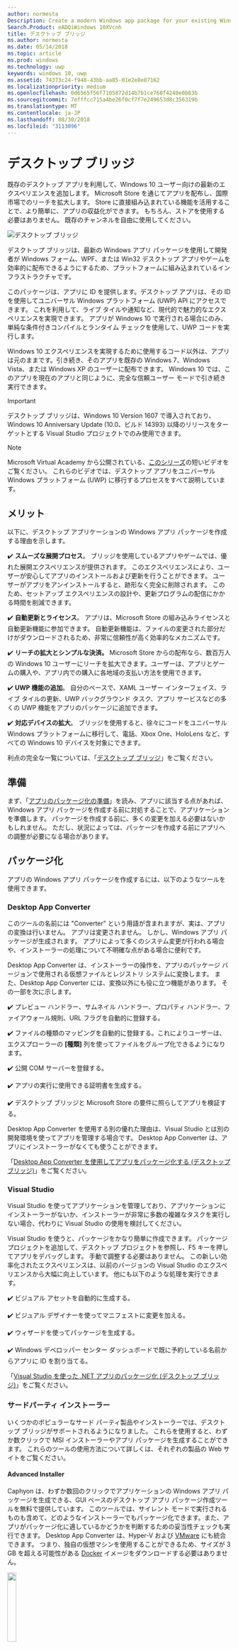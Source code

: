```yaml
---
author: normesta
Description: Create a modern Windows app package for your existing Windows Forms, WPF, or Win32 app or game. Add modern experiences for Windows 10 users and simplify deployment and monitization.
Search.Product: eADQiWindows 10XVcnh
title: デスクトップ ブリッジ
ms.author: normesta
ms.date: 05/14/2018
ms.topic: article
ms.prod: windows
ms.technology: uwp
keywords: windows 10, uwp
ms.assetid: 74373c24-f948-43bb-aa85-01e2e8e87162
ms.localizationpriority: medium
ms.openlocfilehash: 0d6565f56f7105872d14b7b1ce768f4240e0b83b
ms.sourcegitcommit: 7efffcc715a4be26f0cf7f7e249653d8c356319b
ms.translationtype: MT
ms.contentlocale: ja-JP
ms.lasthandoff: 08/30/2018
ms.locfileid: "3113096"
---
```

# <a name="desktop-bridge"></a>デスクトップ ブリッジ

既存のデスクトップ アプリを利用して、Windows 10 ユーザー向けの最新のエクスペリエンスを追加します。 Microsoft Store を通じてアプリを配布し、国際市場でのリーチを拡大します。 Store に直接組み込まれている機能を活用することで、より簡単に、アプリの収益化ができます。 もちろん、ストアを使用する必要はありません。 既存のチャンネルを自由に使用してください。

![デスクトップ ブリッジ](images/desktop-to-uwp/desktop-bridge-4.png)

デスクトップ ブリッジは、最新の Windows アプリ パッケージを使用して開発者が Windows フォーム、WPF、または Win32 デスクトップ アプリやゲームを効率的に配布できるようにするため、プラットフォームに組み込まれているインフラストラクチャです。

このパッケージは、アプリに ID を提供します。デスクトップ アプリは、その ID を使用してユニバーサル Windows プラットフォーム (UWP) API にアクセスできます。 これを利用して、ライブ タイルや通知など、現代的で魅力的なエクスペリエンスを実現できます。  アプリが Windows 10 で実行される場合にのみ、単純な条件付きコンパイルとランタイム チェックを使用して、UWP コードを実行します。

Windows 10 エクスペリエンスを実現するために使用するコード以外は、アプリは元のままです。引き続き、そのアプリを既存の Windows 7、Windows Vista、または Windows XP のユーザーに配布できます。 Windows 10 では、このアプリを現在のアプリと同じように、完全な信頼ユーザー モードで引き続き実行できます。

>[!IMPORTANT]
>デスクトップ ブリッジは、Windows 10 Version 1607 で導入されており、Windows 10 Anniversary Update (10.0、ビルド 14393) 以降のリリースをターゲットとする Visual Studio プロジェクトでのみ使用できます。

> [!NOTE]
> Microsoft Virtual Academy から公開されている、<a href="https://mva.microsoft.com/en-US/training-courses/developers-guide-to-the-desktop-bridge-17373?l=oZG0B1WhD_8406218965/">このシリーズ</a>の短いビデオをご覧ください。 これらのビデオでは、デスクトップ アプリをユニバーサル Windows プラットフォーム (UWP) に移行するプロセスをすべて説明しています。

## <a name="benefits"></a>メリット

以下に、デスクトップ アプリケーションの Windows アプリ パッケージを作成する理由を示します。

:heavy_check_mark: **スムーズな展開プロセス**。 ブリッジを使用しているアプリやゲームでは、優れた展開エクスペリエンスが提供されます。 このエクスペリエンスにより、ユーザーが安心してアプリのインストールおよび更新を行うことができます。 ユーザーがアプリをアンインストールすると、跡形なく完全に削除されます。 このため、セットアップ エクスペリエンスの設計や、更新プログラムの配信にかかる時間を削減できます。

:heavy_check_mark: **自動更新とライセンス**。 アプリは、Microsoft Store の組み込みライセンスと自動更新機能に参加できます。 自動更新機能は、ファイルの変更された部分だけがダウンロードされるため、非常に信頼性が高く効率的なメカニズムです。

:heavy_check_mark: **リーチの拡大とシンプルな決済。** Microsoft Store からの配布なら、数百万人の Windows 10 ユーザーにリーチを拡大できます。ユーザーは、アプリとゲームの購入や、アプリ内での購入に各地域の支払い方法を使用できます。

:heavy_check_mark: **UWP 機能の追加**。  自分のペースで、XAML ユーザー インターフェイス、ライブ タイルの更新、UWP バックグラウンド タスク、アプリ サービスなどの多くの UWP 機能をアプリのパッケージに追加できます。

:heavy_check_mark: **対応デバイスの拡大**。 ブリッジを使用すると、徐々にコードをユニバーサル Windows プラットフォームに移行して、電話、Xbox One、HoloLens など、すべての Windows 10 デバイスを対象にできます。

利点の完全な一覧については、「[デスクトップ ブリッジ](https://developer.microsoft.com/windows/bridges/desktop)」をご覧ください。

## <a name="prepare"></a>準備

まず、「[アプリのパッケージ化の準備](desktop-to-uwp-prepare.md)」を読み、アプリに該当する点があれば、Windows アプリ パッケージを作成する前に対処することで、アプリケーションを準備します。 パッケージを作成する前に、多くの変更を加える必要はないかもしれません。 ただし、状況によっては、パッケージを作成する前にアプリへの調整が必要になる場合があります。

<a id="convert" />

## <a name="package"></a>パッケージ化

アプリの Windows アプリ パッケージを作成するには、以下のようなツールを使用できます。

### <a name="desktop-app-converter"></a>Desktop App Converter

このツールの名前には "Converter" という用語が含まれますが、実は、アプリの変換は行いません。 アプリは変更されません。 しかし、Windows アプリ パッケージが生成されます。 アプリによって多くのシステム変更が行われる場合や、インストーラーの処理について不明確な点がある場合に便利です。

Desktop App Converter は、インストーラーの操作を、アプリのパッケージ バージョンで使用される仮想ファイルとレジストリ システムに変換します。 また、Desktop App Converter には、変換以外にも役に立つ機能があります。 その一部を次に示します。

:heavy_check_mark: プレビュー ハンドラー、サムネイル ハンドラー、プロパティ ハンドラー、ファイアウォール規則、URL フラグを自動的に登録する。

:heavy_check_mark: ファイルの種類のマッピングを自動的に登録する。これによりユーザーは、エクスプローラーの **[種類]** 列を使ってファイルをグループ化できるようになります。

:heavy_check_mark: 公開 COM サーバーを登録する。

:heavy_check_mark: アプリの実行に使用できる証明書を生成する。

:heavy_check_mark: デスクトップ ブリッジと Microsoft Store の要件に照らしてアプリを検証する。

Desktop App Converter を使用する別の優れた理由は、Visual Studio とは別の開発環境を使ってアプリを管理する場合です。 Desktop App Converter は、アプリにインストーラーがなくても使うことができます。

「[Desktop App Converter を使用してアプリをパッケージ化する (デスクトップ ブリッジ)](desktop-to-uwp-run-desktop-app-converter.md)」をご覧ください。

### <a name="visual-studio"></a>Visual Studio

Visual Studio を使ってアプリケーションを管理しており、アプリケーションにインストーラーがないか、インストーラーが非常に多数の複雑なタスクを実行しない場合、代わりに Visual Studio の使用を検討してください。

Visual Studio を使うと、パッケージをかなり簡単に作成できます。 パッケージ プロジェクトを追加して、デスクトップ プロジェクトを参照し、F5 キーを押してアプリをデバッグします。 手動で調整する必要はありません。 この新しい効率化されたエクスペリエンスは、以前のバージョンの Visual Studio のエクスペリエンスから大幅に向上しています。 他にも以下のような処理を実行できます。

:heavy_check_mark: ビジュアル アセットを自動的に生成する。

:heavy_check_mark: ビジュアル デザイナーを使ってマニフェストに変更を加える。

:heavy_check_mark: ウィザードを使ってパッケージを生成する。

:heavy_check_mark: Windows デベロッパー センター ダッシュボードで既に予約している名前からアプリに ID を割り当てる。

「[Visual Studio を使った .NET アプリのパッケージ化 (デスクトップ ブリッジ)](desktop-to-uwp-packaging-dot-net.md)」をご覧ください。

### <a name="third-party-installer"></a>サードパーティ インストーラー

 いくつかのポピュラーなサード パーティ製品やインストーラーでは、デスクトップ ブリッジがサポートされるようになりました。 これらを使用すると、わずか数クリックで MSI インストーラーやアプリ パッケージを生成することができます。 これらのツールの使用方法について詳しくは、それぞれの製品の Web サイトをご覧ください。

#### <a name="advanced-installer"></a>Advanced Installer

Caphyon は、わずか数回のクリックでアプリケーションの Windows アプリ パッケージを生成できる、GUI ベースのデスクトップ アプリ パッケージ作成ツールを無料で提供しています。 このツールでは、サイレント モードで実行されるものも含めて、どのようなインストーラーでもパッケージ化できます。また、アプリがパッケージ化に適しているかどうかを判断するための妥当性チェックも実行できます。
Desktop App Converter は、Hyper-V および [VMware](http://www.vmware.com/) にも統合できます。 つまり、独自の仮想マシンを使用することができるため、サイズが 3 GB を超える可能性がある [Docker](https://docs.docker.com/) イメージをダウンロードする必要はありません。

<img width="20%" src="images/desktop-to-uwp/Advanced_Installer_Vertical.png">

[Advanced Installer](http://www.advancedinstaller.com/) を使用すると、既存のプロジェクトから MSI と [Windows アプリ パッケージ](http://www.advancedinstaller.com/uwp-app-package.html)を生成できます。 また、Advanced installer では、Microsoft Desktop App Converter を使用して生成した Windows アプリ パッケージをインポートすることもできます。 インポートしたアプリ パッケージは、UWP アプリ用に設計されたビジュアル ツールを使用して管理できます。

Advanced Installer では、Visual Studio 2017 および 2015 用の拡張機能も提供されており、これらは[デスクトップ ブリッジ アプリのビルドとデバッグ](http://www.advancedinstaller.com/debug-desktop-bridge-apps.html)に使用できます。

簡単な紹介については、こちらの[ビデオ](https://www.youtube.com/watch?v=cmLKgn04Vfg&feature=youtu.be)をご覧ください。

> [!TIP]
> 最近リリースされた [Advanced Installer Express Edition](https://www.advancedinstaller.com/express-edition.html) をチェックしてみてください。

#### <a name="cloudhouse-compatibility-containers"></a>Cloudhouse 互換性コンテナー

Windows 10 および Windows 10 S と互換性のない基幹業務アプリケーションを利用している企業ユーザーの場合、Cloudhouse の互換性コンテナーを使用すると、ソース コードを変更することなく Windows XP アプリケーションと Windows 7 アプリケーションを Windows 10 で実行することや、ユニバーサル Windows プラットフォーム (UWP) で実行できるように変換して、ビジネス向け Microsoft Store や Microsoft InTune を通じて配布することができます。 [無料試用版](http://www.cloudhouse.com/free-trial)に登録してください。

<img width="20%" src="images/desktop-to-uwp/cloudhouse-container-logo.png">

Cloudhouse が提供する Auto Packager は、アプリケーションが現在実行されているオペレーティング システム (Windows XP など) で、基幹業務アプリケーションをパッケージ化して[互換性コンテナー](https://docs.cloudhouse.com/37613-overview/266723-compatibility-containers-for-applications)を作成し、UWP に[変換できるようにアプリを準備](https://docs.cloudhouse.com/37613-overview/266725-compatibility-containers-for-desktop-bridge?from_search=17883905)します。 コンテナーはその後、Microsoft の Desktop App Converter ツールと統合して新しい Windows アプリ パッケージ形式に変換されます。

Auto Packager では、インストール/キャプチャおよび実行時分析を使用して、アプリケーションを Windows 10 で実行できるようにするために必要なアプリケーションのファイル、レジストリ、ランタイム、依存関係、および互換性とリダイレクト エンジンを含む、アプリケーションのコンテナーを作成します。 コンテナーは、アプリケーションとそのランタイムの分離を実現し、ユーザーのデバイスで実行されている他のアプリケーションへの影響や競合を回避できます。

ビジネス向け Microsoft Store を通じてビジネス アプリケーションを提供する方法の詳細については、[リリースに関するブログの記事](http://www.cloudhouse.com/resources/release-solution-to-get-any-line-of-business-app-to-uwp)をご覧ください。

#### <a name="firegiant"></a>FireGiant

[FireGiant Appx 拡張機能](https://www.firegiant.com/products/wix-expansion-pack/appx)を使用すると、同一の WiX ソース コードから Windows アプリ パッケージと MSI パッケージを同時に作成できます。 ビルドするたびに、Windows アプリ パッケージで Windows 10 のデスクトップ ブリッジをターゲットに、MSI で以前のバージョンの Windows ターゲットにすることができます。

<img width="20%" src="images/desktop-to-uwp/FG3rdPartyLogo.png">

FireGiant Appx 拡張機能では、WiX プロジェクトの静的分析とインテリジェント エミュレーションを使用して、コンテナーや仮想マシンによるディスク領域や実行時のオーバーヘッドが生じることなく、Windows アプリ パッケージを作成します。

FireGiant Appx 拡張機能は、実行することでインストーラーを変換するわけではありません。そのため、インストーラーを繰り返し Windows アプリ パッケージに変換する必要はなく、WiX インストーラーをそのまま維持できます。 さまざまな Windows バージョンのユーザーはすべて、最新の機能強化を入手できます。MSI と Windows アプリ パッケージが同期していないことを開発者が心配する必要はありません。

こちらの[ビデオ](https://www.youtube.com/watch?v=AFBpdBiAYQE)で、FireGiant CEO の Rob Mensching が数行のコードで人気のオープンソース 7-Zip 圧縮ツールの Appx (Windows アプリ パッケージ) バージョンを作成した方法や、同じ WiX ソース コードに変更を加えて Windows アプリ パッケージと MSI パッケージの両方を強化した方法を確認してください。

#### <a name="installaware"></a>InstallAware

Install**Aware** は、Microsoft の技術革新をすばやくサポートすることで[実績](https://www.installaware.com/press-room.htm)があり、1 つのソースから [Windows アプリ パッケージ (デスクトップ ブリッジ)](https://www.installaware.com/appx-builder.htm)、APP-V (アプリケーションの仮想化)、MSI (Windows インストーラー)、EXE (ネイティブ コード) パッケージを構築します。

<img width="20%" src="images/desktop-to-uwp/installaware.png">

Install**Aware** は、Visual Studio バージョン 2012 ～ 2017 に無料の Install**Aware** 拡張機能を提供しています。 これを使用すると、[Visual Studio ツールバー](https://www.installaware.com/visual-studio-installer-2015.htm)から直接 1 回クリックするだけで、Windows アプリ パッケージを作成できます。

また、そのセットアップのソース コードがない場合でも、Package**Aware** (スナップショットなしのセットアップ キャプチャ) または Database Import Wizard (すべての MSI インストーラーと MSM マージ モジュール用) を使用して、任意のセットアップをインポートできます。 [GUI ツール](https://www.installaware.com/scripting-two-way-integrated-ide.htm)を使用して、視覚的な方法またはスクリプトによって、インポートの保守と強化ができます。

[高度な APPX 作成オプション](https://www.installaware.com/mhtml5/desktop/appx.htm)を利用すると、Microsoft Store 申請のターゲットや、エンドユーザーに配布するサイドロード用の署名付き Windows アプリ パッケージ バイナリの生成が容易になります。 **Nano Server** に展開することを目的とした **WSA** (Windows Server アプリケーション) インストーラー パッケージをすべて 1 つのソースからビルドすることもできます。また、GUI に加えて、[コマンド ライン自動化](https://www.installaware.com/scripting-automation-interface.htm)の完全なサポートが提供されます。

Install**Aware** では、GNU Affero GPL ライセンスの下で **APPX Builder Library** を[オープン ソース](https://www.installaware.com/gnu.asp)にしており、コマンド ライン アプレットの例と一緒に公開しています。 これらは、WiX などのオープン ソース プラットフォームで使用することを目的としています。

#### <a name="installshield"></a>InstallShield

InstallShield は、MSI インストーラーと EXE インストーラーの開発、ユニバーサル Windows プラットフォーム (UWP) パッケージと Windows Server App (WSA) パッケージの作成、およびアプリケーションの仮想化を最小限のスクリプト作成、コーデイング、および作業のやり直しで実現する単一のソリューションを提供します。

<img width="20%" src="images/desktop-to-uwp/InstallShield-logo.jpg">

InstallShield プロジェクトを数秒でスキャンし、アプリケーションと UWP/WSA パッケージの間の潜在的な互換性の問題を自動的に特定することで、調査にかかる時間を短縮できます。

既存の InstallShield プロジェクトから UWP アプリ パッケージをビルドすることで、Microsoft Store に公開する準備をし、Windows 10 におけるソフトウェアのインストール エクスペリエンスを簡略化します。 Windows インストーラーと UWP アプリ パッケージの両方をビルドし、顧客の希望する展開シナリオをすべてサポートします。 既存の InstallShield プロジェクトから WSA パッケージをビルドし、Nano Server と Windows Server 2016 の展開をサポートします。

展開と保守が容易になるように、インストールをモジュール単位で開発します。その後、コンポーネントと依存関係をビルド時にマージして、Microsoft Store 向けの 1 つの UWP アプリ パッケージにします。 ストア外部で直接配布できるようにするには、UWP アプリ パッケージとその他の依存関係を Suite/Advanced UI インストーラーにバンドルします。

詳細はこちらの [eBook](https://na01.safelinks.protection.outlook.com/?url=https%3A%2F%2Fresources.flexerasoftware.com%2Fweb%2Fpdf%2FeBook-IS-Your-Fast-Track-to-Profit.pdf&data=02%7C01%7Cnormesta%40microsoft.com%7C86b9a00bc8e345c2ac6208d4ba464802%7C72f988bf86f141af91ab2d7cd011db47%7C1%7C1%7C636338258409706554&sdata=IAYNp9nFc8B5ayxwrs%2FQTWowUmOda6p%2Fn%2BjdHea257M%3D&reserved=0) をご覧ください。

#### <a name="pace-suite"></a>PACE Suite

[PACE Suite](https://pacesuite.com/) は、デスクトップ アプリをユニバーサル Windows プラットフォームに移行するために使うことができるアプリケーション パッケージ ツールです。

<img width="20%" src="images/desktop-to-uwp/PACE.png">

PACE Suite を使えば、特別なパッケージ環境を準備したり、追加の Windows SDK コンポーネントをインストールしたりする必要がありません。 PACE Suite は、Windows 10 または Windows Server 2016 の標準パッケージ環境で Windows アプリ パッケージを個別に構築できます。 この[図入りの例](https://pacesuite.com/convert-exe-to-appx/)で、PACE Suite が Windows アプリ パッケージへのインストーラーの再パッケージ化を処理する方法について確認してください。

Windows アプリ パッケージの作成とは別に、Windows インストーラー パッケージ (MSI)、更新プログラム (MSP)、変換 (MST)、App-V パッケージを作成するために PACE Suite を使うことができます。 MSI をオーサリングする段階になると、PACE Suite はアップグレード、アクセス許可の設定、カスタム アクション、スクリプトなどの管理に役立ちます。 System Center Configuration Manager に直接アプリケーションを発行することもできます。

すべてのアプリケーション パッケージ機能を確認するには、[PACE Suite の機能に関するページ](https://pacesuite.com/features/)をご覧ください。

#### <a name="rad-studio"></a>RAD Studio

[RAD Studio (提供元: Embarcadero)](https://www.embarcadero.com/products/rad-studio/windows-10-store-desktop-bridge) のページをご覧ください。

#### <a name="raypack-studio"></a>RayPack Studio

Raynet のパッケージ化ソリューション [RayPack Studio](https://raynet.de/Raynet-Products/RayPackStudio) では、効率的で構成しやすい変換および再パッケージ化フレームワークの結果の 1 つとして考えられるデスクトップ ブリッジがサポートされます。

<img width="20%" src="images/desktop-to-uwp/RaynetLogo_v3.png">

既存の仮想環境 (VMware Workstation、Hyper-V) を使って、時間がかかる環境のセットアップを行わなくても自動/一括変換を実行できます。 Studio のコンポーネント ([RayQC Advanced](https://raynet.de/Raynet-Products/RayQCad)) は、事前変換スクリーニングおよび互換性テストを行って、変換の対象となるソフトウェアを確認できます。 さらに、ユーザーは、Anniversary Update や Creators Update などのさまざまな Windows 10 エディションを使って、包括的な競合および互換性チェックを実行できるようになりました。

Windows 10 APPX/UWP 形式のソフトウェア パッケージの作成の次は、RayPack Studio を使って従来の Windows インストーラー パッケージ (MSI)、更新プログラム (MSP)、変換 (MST)、App-V パッケージを作成することもできます。 さらに、このソリューションには、一連のソフトウェア製品とプロフェッショナル向けエンタープライズ ソフトウェア パッケージ用のコンポーネントが付属しています。 ソフトウェアのパッケージ化と仮想化に加えて、RayPack Studio では、ソフトウェア アプリケーションとパッケージの競合および互換性チェック ([RayQC Advanced](https://raynet.de/Raynet-Products/RayQCad))、ソフトウェア評価 ([RayEval](https://raynet.de/Raynet-Products/RayEval))、品質保証 ([RayQC](https://raynet.de/Raynet-Products/RayQC)) というすべてのパッケージ化関連タスクが考慮されます。

Raynet のエンタープライズ ワークフロー システムである [RayFlow](https://raynet.de/Raynet-Products/RayFlow) と組み合わせると、ユーザーは、パッケージの注文から評価、分析、パッケージ化、品質保証、ユーザー受入テスト、展開まで、エンタープライズ アプリケーション ライフサイクル全体を通じてソフトウェアで効率的に作業することができます。 すべてのパッケージと形式は、SCCM や他のソリューションに直接保存して展開できます。 アプリケーション ライフ サイクル プロセス全体が RayFlow によって追跡および管理されます。 さらに、ServiceNow などのどの注文システムでも統合することができます。 Raynet では、自社のサービス プロバイダー向けツールを使って世界中でソフトウェア パッケージ ファクトリを作成しています。

ぜひ、Raynet の RayPack Studio および RayFlow の[無料試用版ライセンス](https://raynet.de/contact?init=license)を入手してください。 詳しくは、[www.raynet.de](https://raynet.de/home) をご覧ください。

**関連リンク**:

* Raynet: [https://raynet.de/home](https://raynet.de/home)
* RayPack Studio: [https://raynet.de/Raynet-Products/RayPackStudio](https://raynet.de/Raynet-Products/RayPackStudio)
* RayFlow: [https://raynet.de/Raynet-Products/RayFlow](https://raynet.de/Raynet-Products/RayFlow)
* RayEval: [https://raynet.de/Raynet-Products/RayEval](https://raynet.de/Raynet-Products/RayEval)
* RayQC: [https://raynet.de/Raynet-Products/RayQC](https://raynet.de/Raynet-Products/RayQC)
* RayQC Advanced: [https://raynet.de/Raynet-Products/RayQCad](https://raynet.de/Raynet-Products/RayQCad)
* 無料試用版ライセンス: [https://raynet.de/contact?init=license](https://raynet.de/contact?init=license)

### <a name="manual-packaging"></a>手動でのパッケージ化

最後のオプションとして、これらのツールを使わずにアプリを変換できます。 変換をきめ細かく制御する場合は、マニフェスト ファイルを作成し、**MakeAppx.exe** ツールを実行して Windows アプリ パッケージを作成します。

「[アプリを手動でパッケージ化する (デスクトップ ブリッジ)](desktop-to-uwp-manual-conversion.md)」をご覧ください。

## <a name="integrate"></a>統合

アプリをシステムと統合する必要がある場合 (ファイアウォール規則を確立する場合など)、アプリのパッケージ マニフェストにそのことを記述すると、システムによって残りの処理が行われます。 これらのタスクのほとんどは、まったくコードを記述する必要がありません。 マニフェストに少し XML を追加するだけで、ユーザーがログオンしたときにプロセスを開始する、アプリをエクスプローラーに統合する、他のアプリに表示される印刷先の一覧に対象アプリを追加する、などの処理を行うことができます。

「[Windows 10 にアプリを統合する (Windows デスクトップ ブリッジ)](desktop-to-uwp-extensions.md)」をご覧ください。

## <a name="enhance"></a>強化

アプリをパッケージ化すると、ライブ タイルやプッシュ通知などの機能を追加できます。 このような機能の中には、ほとんど時間をかけずに追加して、アプリのエンゲージメント レベルを大幅に向上できるものもあります。 もう少しコードの追加が必要になるものもあります。

「[Windows 10 向けのデスクトップ アプリを強化する](desktop-to-uwp-enhance.md)」をご覧ください。

## <a name="extend"></a>拡張

一部の Windows 10 エクスペリエンス (タッチ対応 UI ページなど) は、最新のアプリ コンテナー内で実行する必要があります。 一般的に、UWP API を使用して既存のデスクトップ アプリケーションを[強化](desktop-to-uwp-enhance.md)することでエクスペリエンスを追加できるかどうかを最初に判断する必要があります。 エクスペリエンスを実現するために UWP コンポーネントを使用する必要がある場合、ソリューションに UWP コンポーネントを追加すると、アプリ サービスを使用してデスクトップ アプリと UWP コンポーネントの間で通信を行うことができます。

「[最新の UWP コンポーネントによるデスクトップ アプリケーションの拡張](desktop-to-uwp-extend.md)」をご覧ください。

## <a name="migrate"></a>移行

デスクトップ アプリケーションを UWP アプリに変換できるツールはありませんが、多くの既存コードを再利用できるため、UWP アプリの作成コストを削減できます。 これは、できるだけ多くのビジネス ロジックを .NET Standard 2.0 ライブラリに移行することで行うことができます。

.NET Standard 2.0 では、お気に入りの NuGet パッケージとサード パーティ製ライブラリに対する互換性 shim が追加されているだけでなく、.NET API の数が大幅に増えています。

お持ちのコードを .NET Standard ライブラリに移行し、ユニバーサル Windows プラットフォーム (UWP) アプリを作成すると、すべての Windows 10 デバイスをターゲットにすることができます。

「[デスクトップ アプリと UWP アプリでコードを共有する](desktop-to-uwp-migrate.md)」をご覧ください


## <a name="test"></a>テスト

配布用の準備の一環として現実的な設定でアプリをテストするには、アプリに署名し、インストールすることをお勧めします。 「[アプリのテスト](https://docs.microsoft.com/en-us/windows/uwp/porting/desktop-to-uwp-debug#test-your-app)」をご覧ください。

>[!IMPORTANT]
> Microsoft Store にアプリを公開する場合は、Windows 10 を S モードで実行するデバイスでアプリが正しく動作することを確認してください。 これは、Microsoft Store 要件です。 「[Windows アプリの S モードの Windows 10 をテストする](desktop-to-uwp-test-windows-s.md)」をご覧ください。

## <a name="validate"></a>検証

作成したアプリを Microsoft Store に公開する、または [Windows 認定](http://go.microsoft.com/fwlink/p/?LinkID=309666)を受ける最善の方法は、認定のためアプリを提出する前に、ローカルでアプリの検証とテストを行うことです。

DAC を使ってアプリをパッケージ化する場合は、新しい ``-Verify`` フラグを使用することで、デスクトップ ブリッジとストアの要件に照らしてパッケージを検証できます。 「[アプリをパッケージ化し、アプリに署名して、ストアへの提出に備える](desktop-to-uwp-run-desktop-app-converter.md#optional-parameters)」をご覧ください。

Visual Studio を使用している場合は、**アプリ パッケージの作成**ウィザードでアプリを検証できます。 [アプリ パッケージ アップロード ファイルの作成に関するページ](../packaging/packaging-uwp-apps.md#create-an-app-package-upload-file)をご覧ください。

ツールを手動で実行する方法については、「[Windows アプリ認定キット](../debug-test-perf/windows-app-certification-kit.md)」をご覧ください。

Windows アプリ認定でアプリの検証に使用されるテストの一覧を確認するには、「[Windows デスクトップ ブリッジ アプリのテスト](../debug-test-perf/windows-desktop-bridge-app-tests.md)」をご覧ください。

## <a name="distribute"></a>配布

他のシステムにサイドローディングするか、Microsoft Store に公開することで、アプリを配布することができます。

「[パッケージ デスクトップ アプリの配布 (デスクトップ ブリッジ)](desktop-to-uwp-distribute.md)」をご覧ください。

## <a name="support-and-feedback"></a>サポートとフィードバック

**質問に対する回答を見つける**

ご質問がある場合は、 Stack Overflow でお問い合わせください。 Microsoft のチームでは、これらの[タグ](http://stackoverflow.com/questions/tagged/project-centennial+or+desktop-bridge)をチェックしています。 [こちら](https://social.msdn.microsoft.com/Forums/en-US/home?filter=alltypes&sort=relevancedesc&searchTerm=%5BDesktop%20Converter%5D)から質問することもできます。

**フィードバックの提供または機能の提案を行う**

[UserVoice](https://wpdev.uservoice.com/forums/110705-universal-windows-platform/category/161895-desktop-bridge-centennial) のページをご覧ください。

## <a name="in-this-section"></a>このセクションの内容

| トピック | 説明 |
|-------|-------------|
| [アプリのパッケージ化の準備](desktop-to-uwp-prepare.md) | デスクトップ アプリをパッケージ化する前に確認する項目の一覧を示します。 |
| [Desktop App Converter を使用してアプリをパッケージ化する (デスクトップ ブリッジ)](desktop-to-uwp-run-desktop-app-converter.md) | Desktop App Converter を実行する方法が説明されています。 |
| [アプリを手動でパッケージ化する (デスクトップ ブリッジ)](desktop-to-uwp-manual-conversion.md) | 手動でアプリ パッケージとマニフェストを作成する方法について説明します。 |
| [Visual Studio を使った .NET アプリのパッケージ化 (デスクトップ ブリッジ)](desktop-to-uwp-packaging-dot-net.md)| Visual Studio を使ってデスクトップ アプリをパッケージ化する方法について説明します。 |
| [Windows 10 にアプリを統合する (デスクトップ ブリッジ)](desktop-to-uwp-extensions.md) | パッケージ プロジェクトのパッケージ マニフェスト ファイルにタスクを記述することで、アプリを Windows 10 と統合します。 |
| [Windows 10 向けのデスクトップ アプリを強化する](desktop-to-uwp-enhance.md)| UWP API を使用して、Windows 10 ユーザーの利便性を高める最新のエクスペリエンスを追加します。 |
| [パッケージ デスクトップ アプリで利用可能な UWP API (デスクトップ ブリッジ)](desktop-to-uwp-supported-api.md) | パッケージ化されたデスクトップ アプリで利用可能な UWP API を確認します。 |
| [最新の UWP コンポーネントによるデスクトップ アプリケーションの拡張](desktop-to-uwp-extend.md)| UWP アプリ コンテナー内で実行する必要がある高度なエクスペリエンスを追加します。 アプリ サービスを使用してデスクトップ アプリと UWP プロセスを接続します。|
| [パッケージ デスクトップ アプリの実行、デバッグ、テスト (デスクトップ ブリッジ)](desktop-to-uwp-debug.md) | パッケージ化されたアプリをデバッグするためのオプションについて説明します。 |
| [パッケージ デスクトップ アプリの配布 (デスクトップ ブリッジ)](desktop-to-uwp-distribute.md) | 変換済みのアプリをユーザーに配布する方法を確認します。  |
| [デスクトップ ブリッジの内側 (デスクトップ ブリッジ)](desktop-to-uwp-behind-the-scenes.md) | デスクトップ ブリッジのバックグラウンドでの処理について詳しく説明します。 |
| [既知の問題 (デスクトップ ブリッジ)](desktop-to-uwp-known-issues.md) | デスクトップ ブリッジに関する既知の問題について説明します。 |
| [デスクトップ ブリッジのコード サンプル](https://github.com/Microsoft/DesktopBridgeToUWP-Samples) | 変換されたアプリの機能を示す GitHub のコード サンプルです。 |
